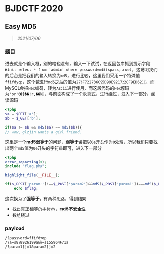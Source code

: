 # BJDCTF 2020

## Easy MD5

> *2021/07/06*

### 题目

进去就是个输入框，别的啥也没有，输入一下试试，在返回包中抓到提示字段`Hint: select * from 'admin' where password=md5($pass,true)`，这说明我们的后台是把我们的输入转换为`md5`，进行比较，这里我们采用一个特殊值`ffifdyop`，这个数进行`md5`之后的值为`276F722736C95D99E921722CF9ED621C`，而MySQL会把`Hex`编码，转为`Ascii`进行使用，而这段代码的`Hex`解码为`'or'6�]��!r,��b`，与前面构成了一个永真式，进行绕过，进入下一部分，阅读源码

```php
<?php
$a = $GET['a'];
$b = $_GET['b'];

if($a != $b && md5($a) == md5($b)){
// wow, glzjin wants a girl friend.
```

这里是一个**md5弱等于**的问题，**弱等于**会把以`0e`开头作为`0`处理，所以我们只要找出两个`md5`值为`0e`开头的字符串即可，进入下一部分

```php
<?php
error_reporting(0);
include "flag.php";

highlight_file(__FILE__);

if($_POST['param1']!==$_POST['param2']&&md5($_POST['param1'])===md5($_POST['param2'])){
    echo $flag;
```

这次换为了**强等于**，有两种思路，得到结果

- 找出真正相等的字符串，**md5不安全性**
- 数组绕过

### payload

```
/?password=ffifdyop
/?a=s878926199a&b=s155964671a
/?param1[]=1&param2[]=2
```

